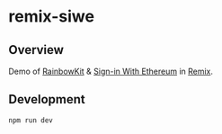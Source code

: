 # remix-siwe

## Overview

Demo of [RainbowKit](https://github.com/rainbow-me/rainbowkit) & [Sign-in With Ethereum](https://github.com/spruceid/siwe) in [Remix](https://github.com/remix-run/remix).

## Development

```sh
npm run dev
```

